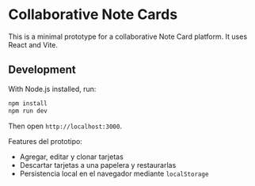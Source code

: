 # Collaborative Note Cards

This is a minimal prototype for a collaborative Note Card platform. It uses React and Vite.

## Development

With Node.js installed, run:

```bash
npm install
npm run dev
```

Then open `http://localhost:3000`.

Features del prototipo:

- Agregar, editar y clonar tarjetas
- Descartar tarjetas a una papelera y restaurarlas
- Persistencia local en el navegador mediante `localStorage`
